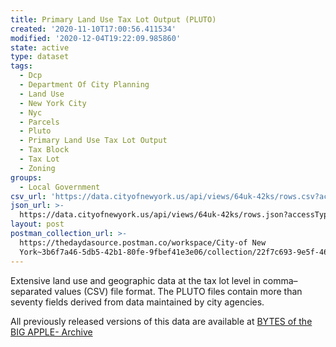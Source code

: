 ```yaml
---
title: Primary Land Use Tax Lot Output (PLUTO)
created: '2020-11-10T17:00:56.411534'
modified: '2020-12-04T19:22:09.985860'
state: active
type: dataset
tags:
  - Dcp
  - Department Of City Planning
  - Land Use
  - New York City
  - Nyc
  - Parcels
  - Pluto
  - Primary Land Use Tax Lot Output
  - Tax Block
  - Tax Lot
  - Zoning
groups:
  - Local Government
csv_url: 'https://data.cityofnewyork.us/api/views/64uk-42ks/rows.csv?accessType=DOWNLOAD'
json_url: >-
  https://data.cityofnewyork.us/api/views/64uk-42ks/rows.json?accessType=DOWNLOAD
layout: post
postman_collection_url: >-
  https://thedaydasource.postman.co/workspace/City-of New
  York~3b6f7a46-5db5-42b1-80fe-9fbef41e3e06/collection/22f7c693-9e5f-4650-b2d7-f5612f6d960a
---
```

Extensive land use and geographic data at the tax lot level in comma–separated values (CSV) file format. The PLUTO files contain more than seventy fields derived from data maintained by city agencies.

All previously released versions of this data are available at <a href="https://www1.nyc.gov/site/planning/data-maps/open-data/bytes-archive.page?sorts[year]=0">BYTES of the BIG APPLE- Archive</a>
